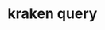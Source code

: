 # kraken query

<!-- runcmd code: kraken query --help | sed -r "s/\x1B\[([0-9]{1,3}(;[0-9]{1,2})?)?[mGK]//g" -->
<!-- end runcmd -->
